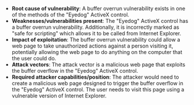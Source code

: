 - **Root cause of vulnerability**: A buffer overrun vulnerability exists in one of the methods of the "Eyedog" ActiveX control.
- **Weaknesses/vulnerabilities present**: The "Eyedog" ActiveX control has a buffer overrun vulnerability. Additionally, it is incorrectly marked as "safe for scripting" which allows it to be called from Internet Explorer.
- **Impact of exploitation**: The buffer overrun vulnerability could allow a web page to take unauthorized actions against a person visiting it, potentially allowing the web page to do anything on the computer that the user could do.
- **Attack vectors**: The attack vector is a malicious web page that exploits the buffer overflow in the "Eyedog" ActiveX control.
- **Required attacker capabilities/position**: The attacker would need to create a malicious web page designed to trigger the buffer overflow in the "Eyedog" ActiveX control. The user needs to visit this page using a vulnerable version of Internet Explorer.